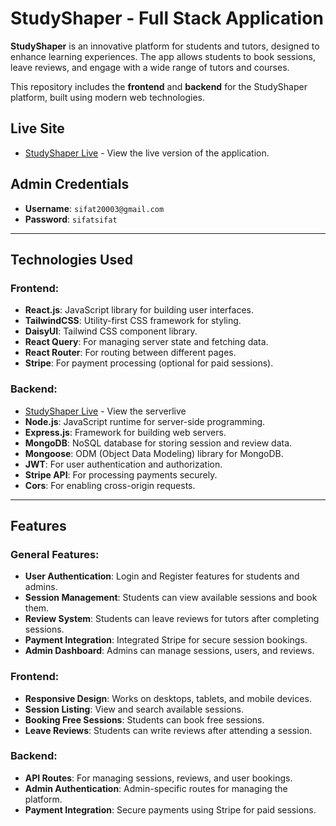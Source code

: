 # StudyShaper - Full Stack Application

**StudyShaper** is an innovative platform for students and tutors, designed to enhance learning experiences. The app allows students to book sessions, leave reviews, and engage with a wide range of tutors and courses.

This repository includes the **frontend** and **backend** for the StudyShaper platform, built using modern web technologies.

## Live Site

- [StudyShaper Live](https://rebase-concept-1.web.app/) - View the live version of the application.

## Admin Credentials

- **Username**: `sifat20003@gmail.com`
- **Password**: `sifatsifat`

---

## Technologies Used

### Frontend:

- **React.js**: JavaScript library for building user interfaces.
- **TailwindCSS**: Utility-first CSS framework for styling.
- **DaisyUI**: Tailwind CSS component library.
- **React Query**: For managing server state and fetching data.
- **React Router**: For routing between different pages.
- **Stripe**: For payment processing (optional for paid sessions).

### Backend:
- [StudyShaper Live](https://study-sphere-sever.vercel.app/) - View the serverlive
- **Node.js**: JavaScript runtime for server-side programming.
- **Express.js**: Framework for building web servers.
- **MongoDB**: NoSQL database for storing session and review data.
- **Mongoose**: ODM (Object Data Modeling) library for MongoDB.
- **JWT**: For user authentication and authorization.
- **Stripe API**: For processing payments securely.
- **Cors**: For enabling cross-origin requests.

---

## Features

### General Features:
- **User Authentication**: Login and Register features for students and admins.
- **Session Management**: Students can view available sessions and book them.
- **Review System**: Students can leave reviews for tutors after completing sessions.
- **Payment Integration**: Integrated Stripe for secure session bookings.
- **Admin Dashboard**: Admins can manage sessions, users, and reviews.
  
### Frontend:
- **Responsive Design**: Works on desktops, tablets, and mobile devices.
- **Session Listing**: View and search available sessions.
- **Booking Free Sessions**: Students can book free sessions.
- **Leave Reviews**: Students can write reviews after attending a session.
  
### Backend:
- **API Routes**: For managing sessions, reviews, and user bookings.
- **Admin Authentication**: Admin-specific routes for managing the platform.
- **Payment Integration**: Secure payments using Stripe for paid sessions.

